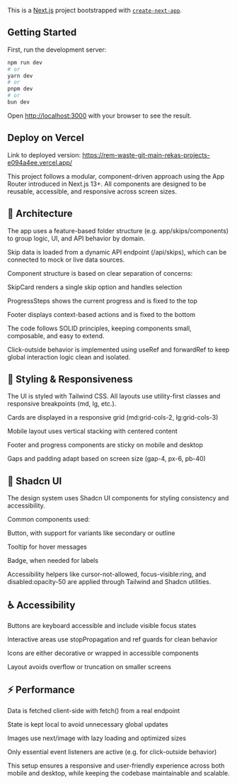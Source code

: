 This is a [Next.js](https://nextjs.org) project bootstrapped with [`create-next-app`](https://nextjs.org/docs/app/api-reference/cli/create-next-app).

## Getting Started

First, run the development server:

```bash
npm run dev
# or
yarn dev
# or
pnpm dev
# or
bun dev
```

Open [http://localhost:3000](http://localhost:3000) with your browser to see the result.


## Deploy on Vercel
 Link to deployed version: https://rem-waste-git-main-rekas-projects-e094a4ee.vercel.app/

This project follows a modular, component-driven approach using the App Router introduced in Next.js 13+. All components are designed to be reusable, accessible, and responsive across screen sizes.

## 🧱 Architecture
The app uses a feature-based folder structure (e.g. app/skips/components) to group logic, UI, and API behavior by domain.

Skip data is loaded from a dynamic API endpoint (/api/skips), which can be connected to mock or live data sources.

Component structure is based on clear separation of concerns:

SkipCard renders a single skip option and handles selection

ProgressSteps shows the current progress and is fixed to the top

Footer displays context-based actions and is fixed to the bottom

The code follows SOLID principles, keeping components small, composable, and easy to extend.

Click-outside behavior is implemented using useRef and forwardRef to keep global interaction logic clean and isolated.

## 🎨 Styling & Responsiveness
The UI is styled with Tailwind CSS. All layouts use utility-first classes and responsive breakpoints (md, lg, etc.).

Cards are displayed in a responsive grid (md:grid-cols-2, lg:grid-cols-3)

Mobile layout uses vertical stacking with centered content

Footer and progress components are sticky on mobile and desktop

Gaps and padding adapt based on screen size (gap-4, px-6, pb-40)

## 🧩 Shadcn UI
The design system uses Shadcn UI components for styling consistency and accessibility.

Common components used:

Button, with support for variants like secondary or outline

Tooltip for hover messages

Badge, when needed for labels

Accessibility helpers like cursor-not-allowed, focus-visible:ring, and disabled:opacity-50 are applied through Tailwind and Shadcn utilities.

## ♿ Accessibility
Buttons are keyboard accessible and include visible focus states

Interactive areas use stopPropagation and ref guards for clean behavior

Icons are either decorative or wrapped in accessible components

Layout avoids overflow or truncation on smaller screens

## ⚡ Performance
Data is fetched client-side with fetch() from a real endpoint

State is kept local to avoid unnecessary global updates

Images use next/image with lazy loading and optimized sizes

Only essential event listeners are active (e.g. for click-outside behavior)

This setup ensures a responsive and user-friendly experience across both mobile and desktop, while keeping the codebase maintainable and scalable.
